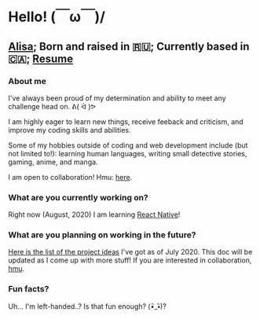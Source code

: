 # Hello! (￣ω￣)/

## [Alisa](https://alisacodes.dev/); Born and raised in 🇷🇺;  Currently based in 🇨🇦; [Resume](https://bit.ly/3ikHX4e)

### About me 

I've always been proud of my determination and ability to meet any challenge head on. ᕕ( ᐛ )ᕗ

I am highly eager to learn new things, receive feeback and criticism, and improve my coding skills and abilities. 

Some of my hobbies outside of coding and web development include (but not limited to!): learning human languages, writing small detective stories, gaming, anime, and manga. 

I am open to collaboration! Hmu: [here](https://twitter.com/alisacodes). 

### What are you currently working on?
Right now (August, 2020) I am learning [React Native](https://github.com/valkyrie-max/rn-guess-number-app)! 

### What are you planning on working in the future? 
[Here is the list of the project ideas](https://docs.google.com/document/d/11thLYvJ2EIhzrTC7sCoyNonenfBGjcCaZXV-9uZpMjg/edit?usp=sharing) I've got as of July 2020. This doc will be updated as I come up with more stuff! If you are interested in collaboration, [hmu](https://twitter.com/alisacodes).

### Fun facts? 
Uh... I'm left-handed..? Is that fun enough? (•ิ_•ิ)?
